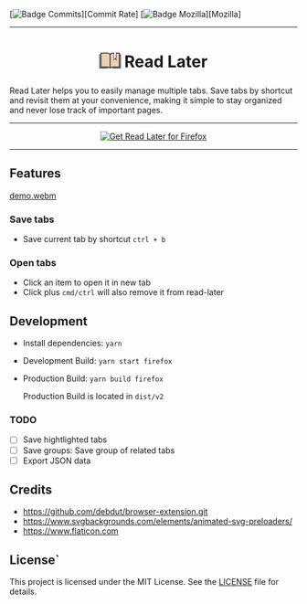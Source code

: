 [![Badge Commits]][Commit Rate]
[![Badge Mozilla]][Mozilla]

***

<h1 align="center">
<sub>
<img src="https://raw.githubusercontent.com/longnghia/read-later/main/public/icon-128.png" height="38" width="38">
</sub>
Read Later
</h1>

Read Later helps you to easily manage multiple tabs.
Save tabs by shortcut and revisit them at your convenience, making it simple to stay organized and never lose track of important pages.

***

<p align="center">
<a href="https://addons.mozilla.org/en-US/firefox/addon/read-it-later/"><img src="https://github.com/user-attachments/assets/a89c4124-119a-4147-822d-23ac1e831d18" alt="Get Read Later for Firefox"></a>
</p>

***


## Features

[demo.webm](https://github.com/user-attachments/assets/577d4ba1-2979-4b23-9cc9-8e0e521612ba)

### Save tabs

- Save current tab by shortcut `ctrl + b`

### Open tabs

- Click an item to open it in new tab
- Click plus `cmd/ctrl` will also remove it from read-later

## Development

- Install dependencies: `yarn`
- Development Build: `yarn start firefox`
- Production Build: `yarn build firefox`

  Production Build is located in `dist/v2`

### TODO

- [ ] Save hightlighted tabs
- [ ] Save groups: Save group of related tabs
- [ ] Export JSON data

## Credits

- <https://github.com/debdut/browser-extension.git>
- <https://www.svgbackgrounds.com/elements/animated-svg-preloaders/>
- <https://www.flaticon.com>


## License`

This project is licensed under the MIT License. See the [LICENSE](LICENSE) file for details.



<!----------------------------------[ Badges ]--------------------------------->

[Badge Commits]: https://img.shields.io/github/commit-activity/m/longnghia/read-later?label=Commits
[Badge Mozilla]: https://img.shields.io/amo/rating/read-it-later?label=Firefox
